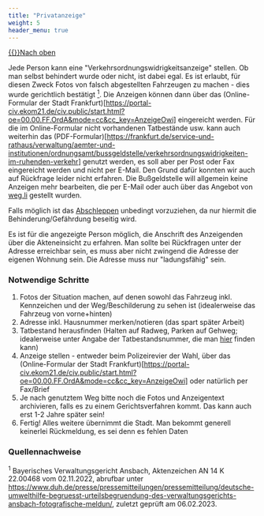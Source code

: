 ```yaml
---
title: "Privatanzeige"
weight: 5
header_menu: true
---
```

[{{<icon class="fa fa-arrow-circle-o-up">}}Nach oben](#top)

Jede Person kann eine "Verkehrsordnungswidrigkeitsanzeige" stellen. Ob man selbst behindert wurde oder nicht, ist dabei egal. Es ist erlaubt, für diesen Zweck Fotos von falsch abgestellten Fahrzeugen zu machen - dies wurde gerichtlich bestätigt [<sup>1</sup>](#privatanzeige_quellen_1). Die Anzeigen können dann über das (Online-Formular der Stadt Frankfurt)[https://portal-civ.ekom21.de/civ.public/start.html?oe=00.00.FF.OrdA&mode=cc&cc_key=AnzeigeOwi] eingereicht werden. Für die im Online-Formular nicht vorhandenen Tatbestände usw. kann auch weiterhin das (PDF-Formular)[https://frankfurt.de/service-und-rathaus/verwaltung/aemter-und-institutionen/ordnungsamt/bussgeldstelle/verkehrsordnungswidrigkeiten-im-ruhenden-verkehr] genutzt werden, es soll aber per Post oder Fax eingereicht werden und nicht per E-Mail. Den Grund dafür konnten wir auch auf Rückfrage leider nicht erfahren. Die Bußgeldstelle will allgemein keine Anzeigen mehr bearbeiten, die per E-Mail oder auch über das Angebot von [weg.li](https://www.weg.li/) gestellt wurden. 

Falls möglich ist das [Abschleppen](#abschleppen) unbedingt vorzuziehen, da nur hiermit die Behinderung/Gefährdung beseitig wird.

Es ist für die angezeigte Person möglich, die Anschrift des Anzeigenden über die Akteneinsicht zu erfahren. Man sollte bei Rückfragen unter der Adresse erreichbar sein, es muss aber nicht zwingend die Adresse der eigenen Wohnung sein. Die Adresse muss nur "ladungsfähig" sein.

### Notwendige Schritte

1.  Fotos der Situation machen, auf denen sowohl das Fahrzeug inkl. Kennzeichen und der Weg/Beschilderung zu sehen ist (idealerweise das Fahrzeug von vorne+hinten)
2.  Adresse inkl. Hausnummer merken/notieren (das spart später Arbeit)
3.  Tatbestand herausfinden (Halten auf Radweg, Parken auf Gehweg; idealerweise unter Angabe der Tatbestandsnummer, die man [hier](https://www.kba.de/DE/Themen/ZentraleRegister/FAER/BT_KAT_OWI/btkat_node.html) finden kann)
4.  Anzeige stellen - entweder beim Polizeirevier der Wahl, über das (Online-Formular der Stadt Frankfurt)[https://portal-civ.ekom21.de/civ.public/start.html?oe=00.00.FF.OrdA&mode=cc&cc_key=AnzeigeOwi] oder natürlich per Fax/Brief
5.  Je nach genutztem Weg bitte noch die Fotos und Anzeigentext archivieren, falls es zu einem Gerichtsverfahren kommt. Das kann auch erst 1-2 Jahre später sein!
6.  Fertig! Alles weitere übernimmt die Stadt. Man bekommt generell keinerlei Rückmeldung, es sei denn es fehlen Daten

### Quellennachweise

<sup id="privatanzeige_quellen_1">1</sup> Bayerisches Verwaltungsgericht Ansbach, Aktenzeichen AN 14 K 22.00468 vom 02.11.2022, abrufbar unter https://www.duh.de/presse/pressemitteilungen/pressemitteilung/deutsche-umwelthilfe-begruesst-urteilsbegruendung-des-verwaltungsgerichts-ansbach-fotografische-meldun/, zuletzt geprüft am 06.02.2023.
